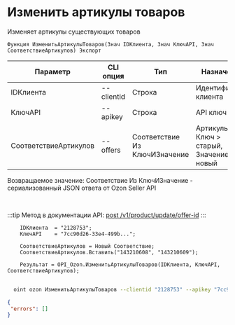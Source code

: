 ﻿---
sidebar_position: 11
---

# Изменить артикулы товаров
 Изменяет артикулы существующих товаров



`Функция ИзменитьАртикулыТоваров(Знач IDКлиента, Знач КлючAPI, Знач СоответствиеАртикулов) Экспорт`

  | Параметр | CLI опция | Тип | Назначение |
  |-|-|-|-|
  | IDКлиента | --clientid | Строка | Идентификатор клиента |
  | КлючAPI | --apikey | Строка | API ключ |
  | СоответствиеАртикулов | --offers | Соответствие Из КлючИЗначение | Артикулы: Ключ > старый, Значение > новый |

  
  Возвращаемое значение:   Соответствие Из КлючИЗначение - сериализованный JSON ответа от Ozon Seller API

<br/>

:::tip
Метод в документации API: [post /v1/product/update/offer-id](https://docs.ozon.ru/api/seller/#operation/ProductAPI_ProductUpdateOfferID)
:::
<br/>


```bsl title="Пример кода"
    IDКлиента  = "2128753";
    КлючAPI    = "7cc90d26-33e4-499b...";

    СоответствиеАртикулов = Новый Соответствие;
    СоответствиеАртикулов.Вставить("143210608", "143210609");

    Результат = OPI_Ozon.ИзменитьАртикулыТоваров(IDКлиента, КлючAPI, СоответствиеАртикулов);
```



```sh title="Пример команды CLI"
    
  oint ozon ИзменитьАртикулыТоваров --clientid "2128753" --apikey "7cc90d26-33e4-499b..." --offers %offers%

```

```json title="Результат"
{
 "errors": []
}
```
